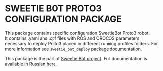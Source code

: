 SWEETIE BOT PROTO3 CONFIGURATION PACKAGE
======================================

This package contains specific configuration SweetieBot Proto3 robot.  
It contains .yaml ans .cpf files with ROS and OROCOS parameters necessary to deploy Proto3 placed in different running profiles folders.
For more information see `sweetie_bot_deploy` package documentation.

This package is the part of [Sweetie Bot project](sweetiebot.net). Full documentation is available in Russian [here](https://gitlab.com/sweetie-bot/sweetie_doc/wikis/deployment).

